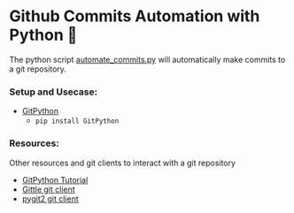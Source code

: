 # Github Commits Automation with Python 🐍

The python script [automate_commits.py](automate_commits.py) will automatically make commits to a git repository.


### Setup and Usecase: 
- [GitPython](https://gitpython.readthedocs.io/en/stable/intro.html#installing-gitpython)
    * `pip install GitPython`




### Resources: 
Other resources and git clients to interact with a git repository
- [GitPython Tutorial](https://www.devdungeon.com/content/working-git-repositories-python)
- [Gittle git client](https://github.com/FriendCode/gittle)
- [pygit2 git client](https://www.pygit2.org/)